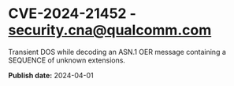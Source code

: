 # CVE-2024-21452 - security.cna@qualcomm.com

Transient DOS while decoding an ASN.1 OER message containing a SEQUENCE of unknown extensions.

**Publish date:** 2024-04-01
